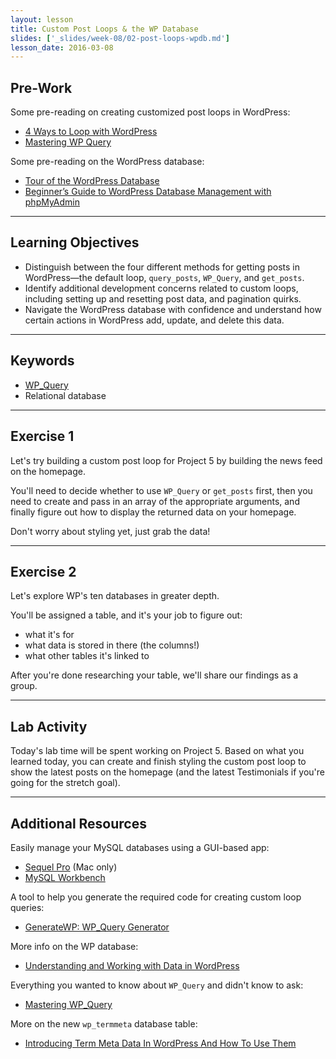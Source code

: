 ```yaml
---
layout: lesson
title: Custom Post Loops & the WP Database
slides: ['_slides/week-08/02-post-loops-wpdb.md']
lesson_date: 2016-03-08
---
```


## Pre-Work

Some pre-reading on creating customized post loops in WordPress:

- [4 Ways to Loop with WordPress](https://digwp.com/2011/05/loops/)
- [Mastering WP Query](http://code.tutsplus.com/series/mastering-wp_query--cms-818)

Some pre-reading on the WordPress database:

- [Tour of the WordPress Database](https://deliciousbrains.com/tour-wordpress-database/)
- [Beginner’s Guide to WordPress Database Management with phpMyAdmin](http://www.wpbeginner.com/beginners-guide/beginners-guide-to-wordpress-database-management-with-phpmyadmin/)

---

## Learning Objectives

- Distinguish between the four different methods for getting posts in WordPress&mdash;the default loop, `query_posts`, `WP_Query`, and `get_posts`.
- Identify additional development concerns related to custom loops, including setting up and resetting post data, and pagination quirks.
- Navigate the WordPress database with confidence and understand how certain actions in WordPress add, update, and delete this data.

---

## Keywords

- [WP_Query](https://codex.wordpress.org/Class_Reference/WP_Query)
- Relational database

---

## Exercise 1

Let's try building a custom post loop for Project 5 by building the news feed on the homepage.

You'll need to decide whether to use `WP_Query` or `get_posts` first, then you need to create and pass in an array of the appropriate arguments, and finally figure out how to display the returned data on your homepage.

Don't worry about styling yet, just grab the data!

---

## Exercise 2

Let's explore WP's ten databases in greater depth.

You'll be assigned a table, and it's your job to figure out:

- what it's for
- what data is stored in there (the columns!)
- what other tables it's linked to

After you're done researching your table, we'll share our findings as a group.

---

## Lab Activity

Today's lab time will be spent working on Project 5. Based on what you learned today, you can create and finish styling the custom post loop to show the latest posts on the homepage (and the latest Testimonials if you're going for the stretch goal).

---

## Additional Resources

Easily manage your MySQL databases using a GUI-based app:

- [Sequel Pro](http://www.sequelpro.com/) (Mac only)
- [MySQL Workbench](http://www.mysql.com/products/workbench/)

A tool to help you generate the required code for creating custom loop queries:

- [GenerateWP: WP_Query Generator](https://generatewp.com/wp_query/)

More info on the WP database:

- [Understanding and Working with Data in WordPress](https://code.tutsplus.com/series/understanding-and-working-with-data-in-wordpress--cms-670)

Everything you wanted to know about `WP_Query` and didn't know to ask:

- [Mastering WP_Query](https://code.tutsplus.com/series/mastering-wp_query--cms-818)

More on the new `wp_termmeta` database table:

- [Introducing Term Meta Data In WordPress And How To Use Them](https://www.smashingmagazine.com/2015/12/how-to-use-term-meta-data-in-wordpress/)
